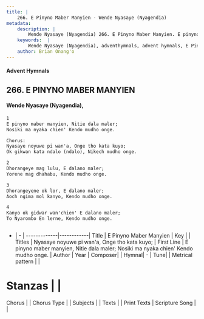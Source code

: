 ```yaml
---
title: |
    266. E Pinyno Maber Manyien - Wende Nyasaye (Nyagendia)
metadata:
    description: |
        Wende Nyasaye (Nyagendia) 266. E Pinyno Maber Manyien. E pinyno maber manyien, Nitie dala maler; Nosiki ma nyaka chien' Kendo mudho onge.  Chorus: Nyasaye noyuwe pi wan'a, Onge tho kata kuyo; Ok gikwan kata ndalo (ndalo), Nikech mudho onge.  
    keywords:  |
        Wende Nyasaye (Nyagendia), adventhymnals, advent hymnals, E Pinyno Maber Manyien, E pinyno maber manyien, Nitie dala maler; Nosiki ma nyaka chien' Kendo mudho onge.. Nyasaye noyuwe pi wan'a, Onge tho kata kuyo;
    author: Brian Onang'o
---
```


#### Advent Hymnals
## 266. E PINYNO MABER MANYIEN
####  Wende Nyasaye (Nyagendia),

```txt
1
E pinyno maber manyien, Nitie dala maler;
Nosiki ma nyaka chien' Kendo mudho onge.

Chorus:
Nyasaye noyuwe pi wan'a, Onge tho kata kuyo;
Ok gikwan kata ndalo (ndalo), Nikech mudho onge.

2
Dhorangeye mag lulu, E dalano maler;
Yorene mag dhahabu, Kendo mudho onge.

3
Dhorangeyene ok lor, E dalano maler;
Aoch ngima mol kanyo, Kendo mudho onge.

4
Kanyo ok gidwar wan'chien' E dalano maler;
To Nyarombo En lerne, Kendo mudho onge.



```

- |   -  |
-------------|------------|
Title | E Pinyno Maber Manyien |
Key |  |
Titles | Nyasaye noyuwe pi wan'a, Onge tho kata kuyo; |
First Line | E pinyno maber manyien, Nitie dala maler; Nosiki ma nyaka chien' Kendo mudho onge. |
Author | 
Year | 
Composer| |
Hymnal|  - |
Tune|  |
Metrical pattern | |
# Stanzas |  |
Chorus |  |
Chorus Type |  |
Subjects | |
Texts |  |
Print Texts | 
Scripture Song |  |
    
